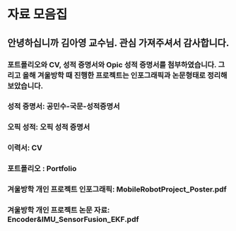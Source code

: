 # 자료 모음집
## 안녕하십니까 김아영 교수님. 관심 가져주셔서 감사합니다.
###  포트폴리오와 CV, 성적 증명서와 Opic 성적 증명서를 첨부하였습니다. 그리고 올해 겨울방학 때 진행한 프로젝트는 인포그래픽과 논문형태로 정리해보았습니다.
### 성적 증명서: 공민수-국문-성적증명서
### 오픽 성적: 오픽 성적 증명서
### 이력서: CV
### 포트폴리오 : Portfolio
### 겨울방학 개인 프로젝트 인포그래픽: MobileRobotProject_Poster.pdf
### 겨울방학 개인 프로젝트 논문 자료: Encoder&IMU_SensorFusion_EKF.pdf
